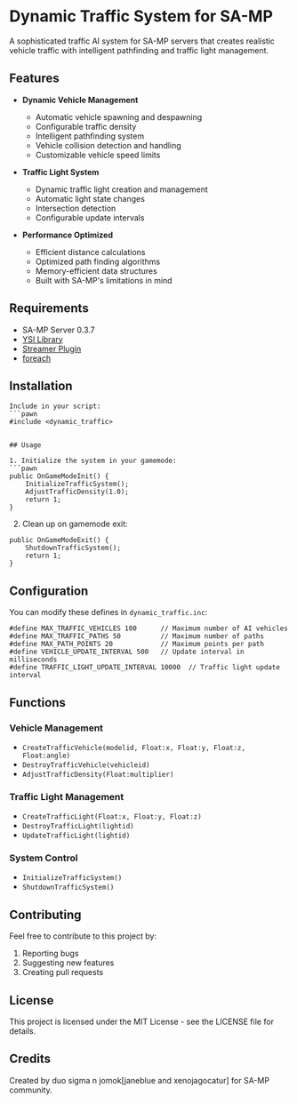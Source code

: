 # Dynamic Traffic System for SA-MP

A sophisticated traffic AI system for SA-MP servers that creates realistic vehicle traffic with intelligent pathfinding and traffic light management.

## Features

- **Dynamic Vehicle Management**
  - Automatic vehicle spawning and despawning
  - Configurable traffic density
  - Intelligent pathfinding system
  - Vehicle collision detection and handling
  - Customizable vehicle speed limits

- **Traffic Light System**
  - Dynamic traffic light creation and management
  - Automatic light state changes
  - Intersection detection
  - Configurable update intervals

- **Performance Optimized**
  - Efficient distance calculations
  - Optimized path finding algorithms
  - Memory-efficient data structures
  - Built with SA-MP's limitations in mind

## Requirements

- SA-MP Server 0.3.7
- [YSI Library](https://github.com/pawn-lang/YSI-Includes)
- [Streamer Plugin](https://github.com/samp-incognito/samp-streamer-plugin)
- [foreach](https://github.com/Southclaws/foreach)

## Installation


```
Include in your script:
```pawn
#include <dynamic_traffic>
```
```

## Usage

1. Initialize the system in your gamemode:
```pawn
public OnGameModeInit() {
    InitializeTrafficSystem();
    AdjustTrafficDensity(1.0);
    return 1;
}
```

2. Clean up on gamemode exit:
```pawn
public OnGameModeExit() {
    ShutdownTrafficSystem();
    return 1;
}
```

## Configuration

You can modify these defines in `dynamic_traffic.inc`:

```pawn
#define MAX_TRAFFIC_VEHICLES 100      // Maximum number of AI vehicles
#define MAX_TRAFFIC_PATHS 50          // Maximum number of paths
#define MAX_PATH_POINTS 20            // Maximum points per path
#define VEHICLE_UPDATE_INTERVAL 500   // Update interval in milliseconds
#define TRAFFIC_LIGHT_UPDATE_INTERVAL 10000  // Traffic light update interval
```

## Functions

### Vehicle Management
- `CreateTrafficVehicle(modelid, Float:x, Float:y, Float:z, Float:angle)`
- `DestroyTrafficVehicle(vehicleid)`
- `AdjustTrafficDensity(Float:multiplier)`

### Traffic Light Management
- `CreateTrafficLight(Float:x, Float:y, Float:z)`
- `DestroyTrafficLight(lightid)`
- `UpdateTrafficLight(lightid)`

### System Control
- `InitializeTrafficSystem()`
- `ShutdownTrafficSystem()`

## Contributing

Feel free to contribute to this project by:
1. Reporting bugs
2. Suggesting new features
3. Creating pull requests

## License

This project is licensed under the MIT License - see the LICENSE file for details.

## Credits

Created by duo sigma n jomok[janeblue and xenojagocatur] for SA-MP community.
